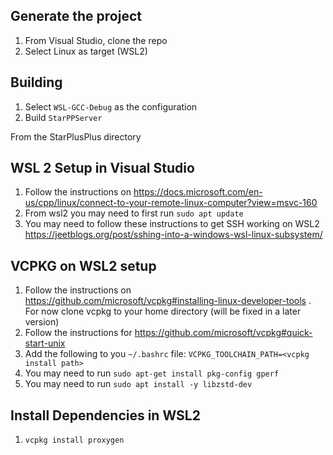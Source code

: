 ## Generate the project

1. From Visual Studio, clone the repo
2. Select Linux as target (WSL2)

## Building
1. Select `WSL-GCC-Debug` as the configuration
2. Build `StarPPServer`

From the StarPlusPlus directory

## WSL 2 Setup in Visual Studio
1. Follow the instructions on https://docs.microsoft.com/en-us/cpp/linux/connect-to-your-remote-linux-computer?view=msvc-160
2. From wsl2 you may need to first run `sudo apt update`
3. You may need to follow these instructions to get SSH working on WSL2 https://jeetblogs.org/post/sshing-into-a-windows-wsl-linux-subsystem/

## VCPKG on WSL2 setup
1. Follow the instructions on https://github.com/microsoft/vcpkg#installing-linux-developer-tools . For now clone vcpkg to your home directory (will be fixed in a later version)
2. Follow the instructions for https://github.com/microsoft/vcpkg#quick-start-unix
3. Add the following to you `~/.bashrc` file: `VCPKG_TOOLCHAIN_PATH=<vcpkg install path>`
4. You may need to run `sudo apt-get install pkg-config gperf`
5. You may need to run `sudo apt install -y libzstd-dev`

## Install Dependencies in WSL2
1. `vcpkg install proxygen`
